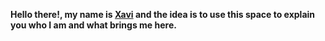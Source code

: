 **Hello there!, my name is [Xavi](https://github.com/xavivives) and the idea is to use this space to explain you who I am and what brings me here.**
